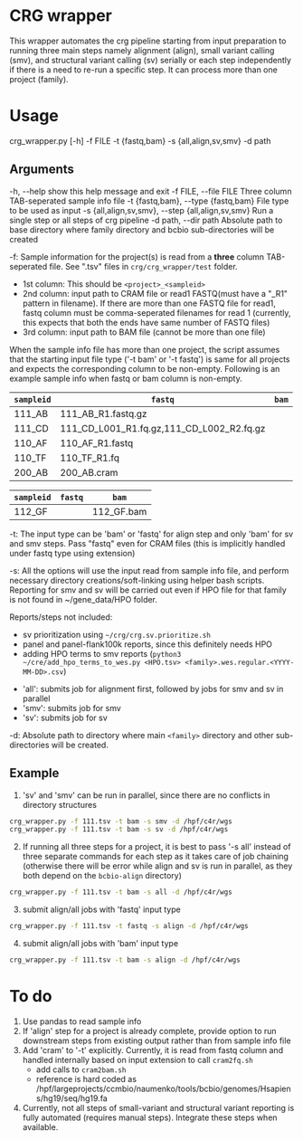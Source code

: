 # CRG wrapper

This wrapper automates the crg pipeline starting from input preparation to running three main steps namely alignment (align), small variant calling (smv), and structural variant calling (sv) serially or each step independently if there is a need to re-run a specific step. It can process more than one project (family).

# Usage

crg_wrapper.py [-h] -f FILE -t {fastq,bam} -s {all,align,sv,smv} -d path

## Arguments

-h, --help show this help message and exit
-f FILE, --file FILE Three column TAB-seperated sample info file
-t {fastq,bam}, --type {fastq,bam}
File type to be used as input
-s {all,align,sv,smv}, --step {all,align,sv,smv}
Run a single step or all steps of crg pipeline
-d path, --dir path Absolute path to base directory where family directory
and bcbio sub-directories will be created

-f: Sample information for the project(s) is read from a __three__ column TAB-seperated file. See ".tsv" files in `crg/crg_wrapper/test` folder.

- 1st column: This should be `<project>_<sampleid>`
- 2nd column: input path to CRAM file or read1 FASTQ(must have a "\_R1" pattern in filename). If there are more than one FASTQ file for read1, fastq column must be comma-seperated filenames for read 1 (currently, this expects that both the ends have same number of FASTQ files)
- 3rd column: input path to BAM file (cannot be more than one file)

When the sample info file has more than one project, the script assumes that the starting input file type ('-t bam' or '-t fastq') is same for all projects and expects the corresponding column to be non-empty. Following is an example sample info when fastq or bam column is non-empty.

| `sampleid` | `fastq`                                   | `bam` |
| ---------- | ----------------------------------------- | ----- |
| 111_AB     | 111_AB_R1.fastq.gz                        |       |
| 111_CD     | 111_CD_L001_R1.fq.gz,111_CD_L002_R2.fq.gz |       |
| 110_AF     | 110_AF_R1.fastq                           |       |
| 110_TF     | 110_TF_R1.fq                              |       |
| 200_AB     | 200_AB.cram                               |       |

| `sampleid` | `fastq` | `bam`      |
| ---------- | ------- | ---------- |
| 112_GF     |         | 112_GF.bam |

-t: The input type can be 'bam' or 'fastq' for align step and only 'bam' for sv and smv steps. Pass "fastq" even for CRAM files (this is implicitly handled under fastq type using extension)

-s: All the options will use the input read from sample info file, and perform necessary directory creations/soft-linking using helper bash scripts. Reporting for smv and sv will be carried out even if HPO file for that family is not found in ~/gene_data/HPO folder.

Reports/steps not included: 
  * sv prioritization using `~/crg/crg.sv.prioritize.sh`
  * panel and panel-flank100k reports, since this definitely needs HPO
  * adding HPO terms to smv reports (`python3 ~/cre/add_hpo_terms_to_wes.py <HPO.tsv> <family>.wes.regular.<YYYY-MM-DD>.csv`)

- 'all': submits job for alignment first, followed by jobs for smv and sv in parallel
- 'smv': submits job for smv
- 'sv': submits job for sv

-d: Absolute path to directory where main `<family>` directory and other sub-directories will be created.

## Example

1. 'sv' and 'smv' can be run in parallel, since there are no conflicts in directory structures

```bash
crg_wrapper.py -f 111.tsv -t bam -s smv -d /hpf/c4r/wgs
crg_wrapper.py -f 111.tsv -t bam -s sv -d /hpf/c4r/wgs
```

2. If running all three steps for a project, it is best to pass '-s all' instead of three separate commands for each step as it takes care of job chaining (otherwise there will be error while align and sv is run in parallel, as they both depend on the `bcbio-align` directory)

```bash
crg_wrapper.py -f 111.tsv -t bam -s all -d /hpf/c4r/wgs
```

3. submit align/all jobs with 'fastq' input type

```bash
crg_wrapper.py -f 111.tsv -t fastq -s align -d /hpf/c4r/wgs
```

4. submit align/all jobs with 'bam' input type

```bash
crg_wrapper.py -f 111.tsv -t bam -s align -d /hpf/c4r/wgs
```

# To do

1. Use pandas to read sample info
2. If 'align' step for a project is already complete, provide option to run downstream steps from existing output rather than from sample info file
3. Add 'cram' to '-t' explicitly. Currently, it is read from fastq column and handled internally based on input extension to call `cram2fq.sh`
   - add calls to `cram2bam.sh`
   - reference is hard coded as /hpf/largeprojects/ccmbio/naumenko/tools/bcbio/genomes/Hsapiens/hg19/seq/hg19.fa
4. Currently, not all steps of small-variant and structural variant reporting is fully automated (requires manual steps). Integrate these steps when available.
